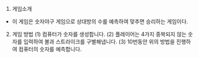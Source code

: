 1. 게임소개
  - 이 게임은 숫자야구 게임으로 상대방의 수를 예측하여 맞추면 승리하는 게임이다.

2. 게임 방법
  (1) 컴퓨터가 숫자를 생성합니다.
  (2) 플레이어는 4가지 중복되지 않는 숫자를 입력하여 볼과 스트라이크를 구별해냅니다.
  (3) 10번동안 위의 방법을 진행하여 컴퓨터의 숫자를 예측합니다.
